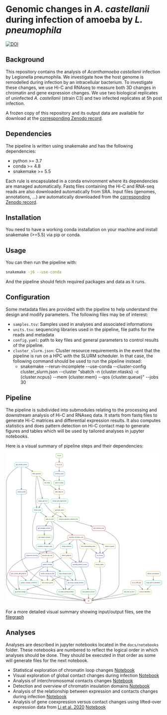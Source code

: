 # Genomic changes in _A. castellanii_ during infection of amoeba by _L. pneumophila_


[![DOI](https://zenodo.org/badge/DOI/10.5281/zenodo.5541742.svg)](https://doi.org/10.5281/zenodo.5541742)


## Background

This repository contains the analysis of _Acanthamoeba castellanii_ infection by Legionella pneumophila.
We investigate how the host genome is remodelled during infection by an intracellular bacterium. To investigate these changes, we use Hi-C and RNAseq to measure both 3D changes in chromatin and gene expression changes. We use two biological replicates of uninfected _A. castellanii_ (strain C3) and two infected replicates at 5h post infection.

A frozen copy of this repository and its output data are available for download at the [corresponding Zenodo record](https://doi.org/10.5281/zenodo.5507417).

## Dependencies

The pipeline is written using snakemake and has the following dependencies:

* python >= 3.7
* conda >= 4.8
* snakemake >= 5.5

Each rule is encapsulated in a conda environment where its dependencies are managed automatically.
Fastq files containing the Hi-C and RNA-seq reads are also downloaded automatically from SRA. Input files (genomes, annotations, ...) are automatically downloaded from the [corresponding Zenodo record](https://doi.org/10.5281/zenodo.5507417).

## Installation

You need to have a working conda installation on your machine and install snakemake (>=5.5) via pip or conda.

## Usage

You can then run the pipeline with:

```sh
snakemake -j6 --use-conda
```
And the pipeline should fetch required packages and data as it runs.

## Configuration

Some metadata files are provided with the pipeline to help understand the design and modify parameters. The following files may be of interest:

* `samples.tsv`: Samples used in analyses and associated informations
* `units.tsv`: sequencing libraries used in the pipeline, file paths for the reads and metadata
* `config.yaml`: path to key files and general parameters to control results of the pipeline.
* `cluster_slurm.json`: Cluster resource requirements in the event that the pipeline is run on a HPC with the SLURM scheduler. In that case, the following command should be used to run the pipeline instead:
  + snakemake --rerun-incomplete --use-conda --cluster-config cluster_slurm.json --cluster "sbatch -n {cluster.ntasks} -c {cluster.ncpus} --mem {cluster.mem} --qos {cluster.queue}" --jobs 30

## Pipeline

The pipeline is subdivided into submodules relating to the processing and downstream analysis of Hi-C and RNAseq data. It starts from fastq files to generate Hi-C matrices and differential expression results. It also computes statistics and does pattern detection on Hi-C contact map to generate figures and tables which will be used by tailored analyses in jupyter notebooks.

Here is a visual summary of pipeline steps and their dependencies:

![](docs/img/rulegraph.svg)

For a more detailed visual summary showing input/output files, see the [filegraph](docs/img/filegraph.svg)

## Analyses

Analyses are described in jupyter notebooks located in the `docs/notebooks` folder. These notebooks are numbered to reflect the logical order in which analyses should be done. They should be executed in that order as some will generate files for the next notebook.

* Statistical exploration of chromatin loop changes [Notebook](docs/notebooks/01_diff_contacts_annot.ipynb)
* Visual exploration of global contact changes during infection [Notebook](docs/notebooks/02_diff_contacts_viz.ipynb)
* Analysis of interchromosomal contacts changes [Notebook](docs/notebooks/03_interchrom_contacts.ipynb)
* Detection and overview of chromatin insulation domains [Notebook](docs/notebooks/04_domains_analyses.ipynb)
* Analysis of the relationship between expression and contacts changes during infection [Notebook](docs/notebooks/05_infection_contacts_diff_expr.ipynb)
* Analysis of gene coexpression versus contact changes using lifted-over expression data from [Li et al. 2020](https://www.frontiersin.org/articles/10.3389/fcimb.2020.00428/full) [Notebook](docs/notebooks/06_Li2020_liftover_c3_infection_contacts_coexpr.ipynb)

